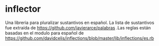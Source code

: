 # inflector
Una libreria para pluralizar sustantivos en español. La lista de sustantivos fue extraída de https://github.com/javierarce/palabras .Las reglas están basadas en el modulo para español de https://github.com/davidcelis/inflections/blob/master/lib/inflections/es.rb
